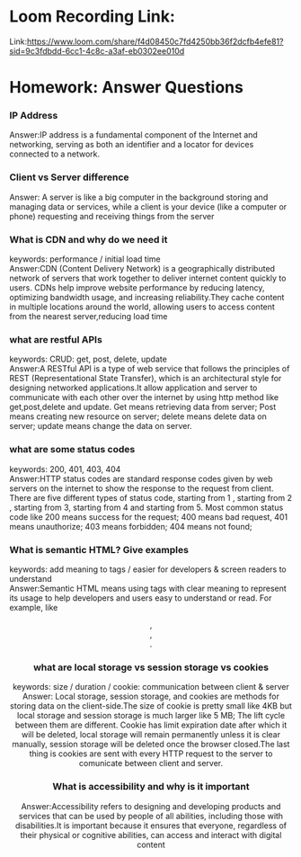 # Loom Recording Link:

Link:https://www.loom.com/share/f4d08450c7fd4250bb36f2dcfb4efe81?sid=9c3fdbdd-6cc1-4c8c-a3af-eb0302ee010d

# Homework: Answer Questions

### IP Address

Answer:IP address is a fundamental component of the Internet and networking, serving as both an identifier and a locator for devices connected to a network.

### Client vs Server difference

Answer: A server is like a big computer in the background storing and managing data or services, while a client is your device (like a computer or phone) requesting and receiving things from the server

### What is CDN and why do we need it

keywords: performance / initial load time
<br>
Answer:CDN (Content Delivery Network) is a geographically distributed network of servers that work together to deliver internet content quickly to users.
CDNs help improve website performance by reducing latency, optimizing bandwidth usage, and increasing reliability.They cache content in multiple locations around the world, allowing users to access content from the nearest server,reducing load time

### what are restful APIs

keywords: CRUD: get, post, delete, update
<br>
Answer:A RESTful API is a type of web service that follows the principles of REST (Representational State Transfer), which is an architectural style for designing networked applications.It allow application and server to communicate with each other over the internet by using http method like
get,post,delete and update. Get means retrieving data from server; Post means creating new resource on server; delete means delete data on server;
update means change the data on server.

### what are some status codes

keywords: 200, 401, 403, 404
<br>
Answer:HTTP status codes are standard response codes given by web servers on the internet to show the response to the request from client.
There are five different types of status code, starting from 1 , starting from 2 , starting from 3, starting from 4 and starting from 5.
Most common status code like 200 means success for the request; 400 means bad request, 401 means unauthorize; 403 means forbidden; 404 means not found;

### What is semantic HTML? Give examples

keywords: add meaning to tags / easier for developers & screen readers to understand
<br>
Answer:Semantic HTML means using tags with clear meaning to represent its usage to help developers and users easy to understand or read.
For example, like <header>,<nav>,<footer><article>.

### what are local storage vs session storage vs cookies

keywords: size / duration / cookie: communication between client & server
<br>
Answer:
Local storage, session storage, and cookies are methods for storing data on the client-side.The size of cookie is pretty small like 4KB but local storage and session storage is much larger like 5 MB; The lift cycle between them are different. Cookie has limit expiration date after which it will be deleted,
local storage will remain permanently unless it is clear manually, session storage will be deleted once the browser closed.The last thing is cookies are sent with every HTTP request to the server to comunicate between client and server.

### What is accessibility and why is it important

Answer:Accessibility refers to designing and developing products and services that can be used by people of all abilities, including those with disabilities.It is important because it ensures that everyone, regardless of their physical or cognitive abilities, can access and interact with digital content
